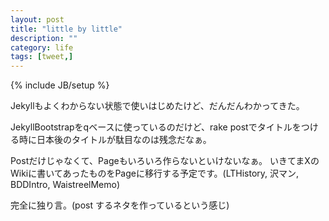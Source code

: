 ```yaml
---
layout: post
title: "little by little"
description: ""
category: life
tags: [tweet,]
---
```

{% include JB/setup %}

Jekyllもよくわからない状態で使いはじめたけど、だんだんわかってきた。

JekyllBootstrapをqベースに使っているのだけど、rake postでタイトルをつける時に日本後のタイトルが駄目なのは残念だなぁ。

Postだけじゃなくて、Pageもいろいろ作らないといけないなぁ。
いきてまXのWikiに書いてあったものをPageに移行する予定です。(LTHistory, 沢マン, BDDIntro, WaistreelMemo)

完全に独り言。(post するネタを作っているという感じ)
